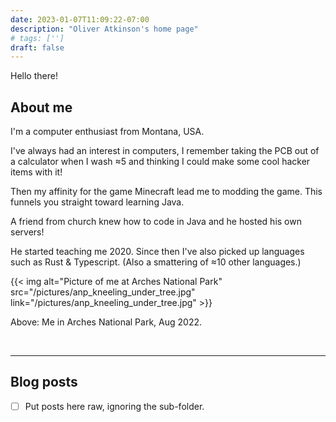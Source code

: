 ```yaml
---
date: 2023-01-07T11:09:22-07:00
description: "Oliver Atkinson's home page"
# tags: ['']
draft: false
---
```


Hello there!

## About me
<div>
<div class=left>

I'm a computer enthusiast from Montana, USA.

I've always had an interest in computers, I remember taking the PCB out of a calculator when I wash ≈5 and thinking I could make some cool hacker items with it!

Then my affinity for the game Minecraft lead me to modding the game. This funnels you straight toward learning Java.

A friend from church knew how to code in Java and he hosted his own servers! 

He started teaching me 2020. Since then I've also picked up languages such as Rust & Typescript. (Also a smattering of ≈10 other languages.)

</div>

<div class=right>
{{< img alt="Picture of me at Arches National Park" src="/pictures/anp_kneeling_under_tree.jpg" link="/pictures/anp_kneeling_under_tree.jpg" >}}

<p class=subtext>
Above: Me in Arches National Park, Aug 2022.
</p>

</div>
<br>
</div>

---

## Blog posts
- [ ] Put posts here raw, ignoring the sub-folder.
